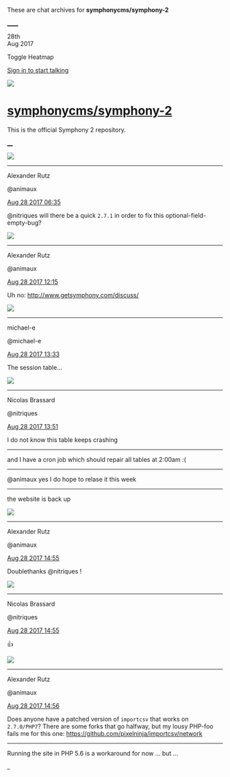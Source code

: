 These are chat archives for **symphonycms/symphony-2**

[__](/symphonycms/symphony-2/archives/2017/08/29)[__](/symphonycms/symphony-2/archives/2017/08/27)

28th  
Aug 2017

Toggle Heatmap

[Sign in to start talking](/login?action=login&button=archive-login)

![](https://avatars-02.gitter.im/group/iv/3/57542c45c43b8c601977197e?s=48)

#  [symphonycms/symphony-2](/symphonycms/symphony-2)

This is the official Symphony 2 repository.

[ __](/orgs/symphonycms/rooms "More symphonycms rooms")

![](https://avatars2.githubusercontent.com/u/446874?v=4&s=30)

____

Alexander Rutz

@animaux

[Aug 28 2017
06:35](https://gitter.im/symphonycms/symphony-2?at=59a3b9acbc46472974ccc3b6)

@nitriques will there be a quick `2.7.1` in order to fix this optional-field-
empty-bug?

![](https://avatars2.githubusercontent.com/u/446874?v=4&s=30)

____

Alexander Rutz

@animaux

[Aug 28 2017
12:15](https://gitter.im/symphonycms/symphony-2?at=59a4096ebc46472974ce3aa5)

Uh no: <http://www.getsymphony.com/discuss/>

![](https://avatars2.githubusercontent.com/u/40072?v=4&s=30)

____

michael-e

@michael-e

[Aug 28 2017
13:33](https://gitter.im/symphonycms/symphony-2?at=59a41b9c76a757f808f03e8d)

The session table…

![](https://avatars1.githubusercontent.com/u/771169?v=4&s=30)

____

Nicolas Brassard

@nitriques

[Aug 28 2017
13:51](https://gitter.im/symphonycms/symphony-2?at=59a41feb578b44a046f839e2)

I do not know this table keeps crashing

____

and I have a cron job which should repair all tables at 2:00am :(

____

@animaux yes I do hope to relase it this week

____

the website is back up

![](https://avatars2.githubusercontent.com/u/446874?v=4&s=30)

____

Alexander Rutz

@animaux

[Aug 28 2017
14:55](https://gitter.im/symphonycms/symphony-2?at=59a42ed766c1c7c477ed729e)

Doublethanks @nitriques !

![](https://avatars1.githubusercontent.com/u/771169?v=4&s=30)

____

Nicolas Brassard

@nitriques

[Aug 28 2017
14:55](https://gitter.im/symphonycms/symphony-2?at=59a42edfba0f0f6e38f02ac2)

:+1:

![](https://avatars2.githubusercontent.com/u/446874?v=4&s=30)

____

Alexander Rutz

@animaux

[Aug 28 2017
14:56](https://gitter.im/symphonycms/symphony-2?at=59a42f3066c1c7c477ed755d)

Does anyone have a patched version of `importcsv` that works on `2.7.0/PHP7`?
There are some forks that go halfway, but my lousy PHP-foo fails me for this
one: <https://github.com/pixelninja/importcsv/network>

____

Running the site in PHP 5.6 is a workaround for now … but …

_

